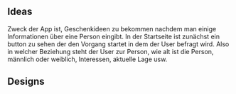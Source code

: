 ## Ideas

Zweck der App ist, Geschenkideen zu bekommen nachdem man einige Informationen über eine Person eingibt.
In der Startseite ist zunächst ein button zu sehen der den Vorgang startet in dem der User befragt wird.
Also in welcher Beziehung steht der User zur Person, wie alt ist die Person, männlich oder weiblich, Interessen, aktuelle Lage usw.

## Designs
